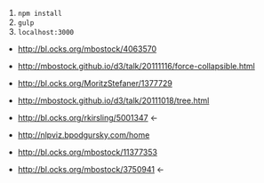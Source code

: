 1. `npm install`
2. `gulp`
3. `localhost:3000`

* http://bl.ocks.org/mbostock/4063570
* http://mbostock.github.io/d3/talk/20111116/force-collapsible.html
* http://bl.ocks.org/MoritzStefaner/1377729
* http://mbostock.github.io/d3/talk/20111018/tree.html
* http://bl.ocks.org/rkirsling/5001347 <-
* http://nlpviz.bpodgursky.com/home
* http://bl.ocks.org/mbostock/11377353

* http://bl.ocks.org/mbostock/3750941 <-